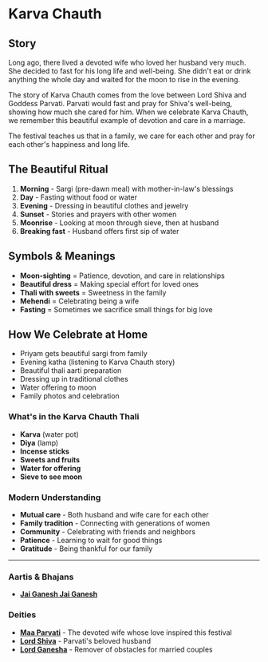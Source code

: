# Karva Chauth

## Story

Long ago, there lived a devoted wife who loved her husband very much. She decided to fast for his long life and well-being. She didn't eat or drink anything the whole day and waited for the moon to rise in the evening.

The story of Karva Chauth comes from the love between Lord Shiva and Goddess Parvati. Parvati would fast and pray for Shiva's well-being, showing how much she cared for him. When we celebrate Karva Chauth, we remember this beautiful example of devotion and care in a marriage.

The festival teaches us that in a family, we care for each other and pray for each other's happiness and long life.

## The Beautiful Ritual

1. **Morning** - Sargi (pre-dawn meal) with mother-in-law's blessings
2. **Day** - Fasting without food or water
3. **Evening** - Dressing in beautiful clothes and jewelry
4. **Sunset** - Stories and prayers with other women
5. **Moonrise** - Looking at moon through sieve, then at husband
6. **Breaking fast** - Husband offers first sip of water

## Symbols & Meanings

- **Moon-sighting** = Patience, devotion, and care in relationships
- **Beautiful dress** = Making special effort for loved ones
- **Thali with sweets** = Sweetness in the family
- **Mehendi** = Celebrating being a wife
- **Fasting** = Sometimes we sacrifice small things for big love

## How We Celebrate at Home

- Priyam gets beautiful sargi from family
- Evening katha (listening to Karva Chauth story)
- Beautiful thali aarti preparation
- Dressing up in traditional clothes
- Water offering to moon
- Family photos and celebration

### What's in the Karva Chauth Thali
- **Karva** (water pot)
- **Diya** (lamp)
- **Incense sticks**
- **Sweets and fruits**
- **Water for offering**
- **Sieve to see moon**

### Modern Understanding

- **Mutual care** - Both husband and wife care for each other
- **Family tradition** - Connecting with generations of women
- **Community** - Celebrating with friends and neighbors
- **Patience** - Learning to wait for good things
- **Gratitude** - Being thankful for our family

---

### Aartis & Bhajans

- **[Jai Ganesh Jai Ganesh](../section2-aartis-bhajans/06-jai-ganesh.md)**

### Deities

- **[Maa Parvati](../section3-deities/08-maa-parvati.md)** - The devoted wife whose love inspired this festival
- **[Lord Shiva](../section3-deities/01-lord-shiva.md)** - Parvati's beloved husband
- **[Lord Ganesha](../section3-deities/03-lord-ganesha.md)** - Remover of obstacles for married couples